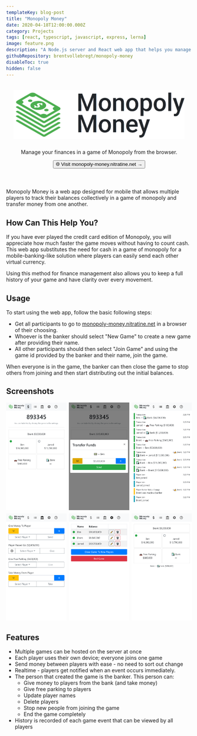 ```yaml
---
templateKey: blog-post
title: "Monopoly Money"
date: 2020-04-18T12:00:00.000Z
category: Projects
tags: [react, typescript, javascript, express, lerna]
image: feature.png
description: "A Node.js server and React web app that helps you manage your finances in a game of Monopoly from the browser."
githubRepository: brentvollebregt/monopoly-money
disableToc: true
hidden: false
---
```


<div align="center" style="padding: 20px 20px 40px 20px">
    <img src="./banner.png" alt="Monopoly Money Banner" style="margin-bottom: 10px;">
    <p class="text-center">Manage your finances in a game of Monopoly from the browser.</p>
    <a href="https://monopoly-money.nitratine.net/"><button class="btn btn-outline-secondary" type="button">🌐 Visit monopoly-money.nitratine.net →</button></a>
</div>

Monopoly Money is a web app designed for mobile that allows multiple players to track their balances collectively in a game of monopoly and transfer money from one another.

## How Can This Help You?

If you have ever played the credit card edition of Monopoly, you will appreciate how much faster the game moves without having to count cash. This web app substitutes the need for cash in a game of monopoly for a mobile-banking-like solution where players can easily send each other virtual currency.

Using this method for finance management also allows you to keep a full history of your game and have clarity over every movement.

## Usage

To start using the web app, follow the basic following steps:

- Get all participants to go to [monopoly-money.nitratine.net](https://monopoly-money.nitratine.net/) in a browser of their choosing.
- Whoever is the banker should select "New Game" to create a new game after providing their name.
- All other participants should then select "Join Game" and using the game id provided by the banker and their name, join the game.

When everyone is in the game, the banker can then close the game to stop others from joining and then start distributing out the initial balances.

## Screenshots

<div style="display: grid; grid-template-columns: 1fr 1fr 1fr; grid-gap: 6px;">
  <div>
    <img src="./screenshot-1.png" alt="Funds page with game id" />
  </div>
  <div>
    <img src="./screenshot-2.png" alt="Transfering funds" />
  </div>
  <div>
    <img src="./screenshot-3.png" alt="Game history" />
  </div>
  <div>
    <img src="./screenshot-4.png" alt="Bankers actions page" />
  </div>
  <div>
    <img src="./screenshot-5.png" alt="Settings page" />
  </div>
  <div>
    <img src="./screenshot-6.png" alt="Funds page without game id" />
  </div>
</div>

## Features

- Multiple games can be hosted on the server at once
- Each player uses their own device; everyone joins one game
- Send money between players with ease - no need to sort out change
- Realtime - players get notified when an event occurs immediately.
- The person that created the game is the banker. This person can:
  - Give money to players from the bank (and take money)
  - Give free parking to players
  - Update player names
  - Delete players
  - Stop new people from joining the game
  - End the game completely
- History is recorded of each game event that can be viewed by all players
